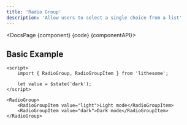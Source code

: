 ```yaml
---
title: 'Radio Group'
description: 'Allow users to select a single choice from a list'
---
```


<script>
	import {DocsPage} from '$site/index.ts';

	import componentAPI from './api';
	import {default as component} from './component.svelte';
	import {default as code} from './component.svelte?raw';
</script>

<DocsPage {component} {code} {componentAPI}>

## Basic Example

```svelte
<script>
	import { RadioGroup, RadioGroupItem } from 'lithesome';

	let value = $state('dark');
</script>

<RadioGroup>
	<RadioGroupItem value="light">Light mode</RadioGroupItem>
	<RadioGroupItem value="dark">Dark mode</RadioGroupItem>
</RadioGroup>
```

</DocsPage>
